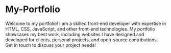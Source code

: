 # My-Portfolio
Welcome to my portfolio! I am a skilled front-end developer with expertise in HTML, CSS, JavaScript, and other front-end technologies. My portfolio showcases my best work, including websites I have designed and developed for clients, personal projects, and open-source contributions. Get in touch to discuss your project needs!
